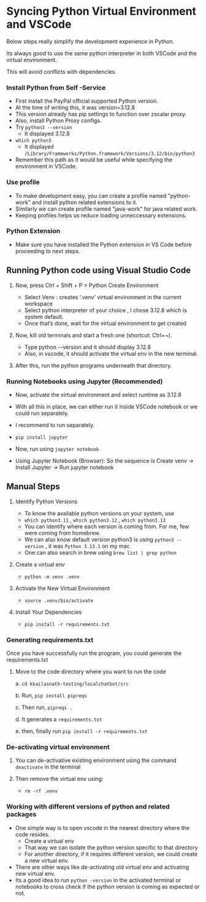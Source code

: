 # Syncing Python Virtual Environment and VSCode

Below steps really simplify the development experience in Python. 

Its always good to use the same python interpreter in both VSCode and the virtual environment.

This will avoid conflicts with dependencies.

### Install Python from Self -Service

- First install the PayPal official supported Python version. 
- At the time of writing this, it was version=3.12.8
- This version already has pip settings to function over zscalar proxy.
- Also, install Python Proxy configs.
- Try `python3 --version`
    - It displayed  3.12.8
- `which python3`
    - It displayed `/Library/Frameworks/Python.framework/Versions/3.12/bin/python3`
- Remember this path as it would be useful while specifying the environment in VSCode.

### Use profile
- To make development easy, you can create a profile named "python-work" and install python related extensions to it.
- Similarly we can create profile named "java-work" for java related work.
- Keeping profiles helps us reduce loading unneccessary extensions.

### Python Extension
- Make sure you have installed the Python extension in VS Code before proceeding to next steps.

## Running Python code using Visual Studio Code

1. Now, press Ctrl + Shift + P > Python Create Environment
    - Select  Venv : creates ‘.venv’ virtual environment in the current workspace
    - Select  python interpreter of your choice , I chose 3.12.8 which is system default.
    - Once that’s done, wait for the virtual environment to get created

2. Now, kill old  terminals and start a fresh one (shortcut: Ctrl+~).
    - Type  python --version  and it should display 3.12.8
    - Also, in vscode, it should activate the virtual env in the new terminal.

3. After this, run the python programs underneath that directory.

### Running Notebooks using Jupyter (Recommended)

- Now, activate the virtual environment and select runtime as 3.12.8
- With all this in place, we can either run it inside VSCode notebook or we could run separately.
- I recommend to run separately.

- `pip install jupyter`
- Now, run using  `jupyter notebook`

- Using Jupyter Notebook (Browser): So the sequence is Create venv → Install  Jupyter  → Run  jupyter notebook 
 

## Manual Steps

1. Identify Python Versions
    - To know the available python versions on your system, use
    - `which python3.11` , `which python3.12` ,  `which python3.13`  
    - You can identify where each version is coming from. For me, few were coming from homebrew.
    -  We can also know default version python3 is using  `python3 --version` , it was  `Python 3.13.1`  on my mac
    - One can also search in brew using `brew list | grep python`

2. Create a virtual env 
    - `python -m venv .venv`

3. Activate the New Virtual Environment
    - `source .venv/bin/activate`

4. Install Your Dependencies
    - `pip install -r requirements.txt`

### Generating requirements.txt

Once you have successfully run the program, you could generate the requirements.txt

1. Move to the code directory where you want to run the code

    a. `cd kkailasnath-testing/localchatbot/src`

    b. Run,  `pip install pipreqs`

    c. Then run,  `pipreqs .`

    d. It generates a `requirements.txt`

    e. then, finally run  `pip install -r requirements.txt`

### De-activating virtual environment

1. You can de-activative existing environment using  the command `deactivate` in the terminal

2. Then remove the virtual env using:
    - `rm -rf .venv`

 ### Working with different versions of python and related packages
- One simple way is to open vscode in the nearest directory where the code resides.
    - Create a virtual env 
    - That way we can isolate the python version specific to that directory
    - For another directory, if it requires different version, we could create a new virtual env.
- There are other ways like de-activating old virtual env and activating new virtual env.
- Its a good idea to run `python -version` in the activated terminal or notebooks to cross check if the python version is coming as expected or not. 

